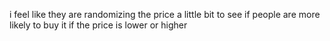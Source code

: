 i feel like they are randomizing the price a little bit to see if people are more likely to buy it if the price is lower or higher
